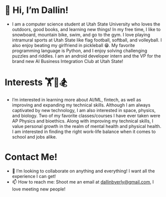 # 👋 Hi, I’m Dallin!
- I am a computer science student at Utah State University who loves the outdoors, good books, and learning new things! In my free time,
  I like to snowboard, mountain bike, swim, and go to the gym. I love playing intramural sports at Utah State like flag football, softball,
  and volleyball. I also enjoy beating my girlfriend in pickleball 😁. My favorite programming language is Python, and I enjoy solving challenging
  puzzles and riddles. I am an android developer intern and the VP for the brand new AI Business Integration Club at Utah State!

# Interests 🏋️🏈🏂
- I’m interested in learning more about AI/ML, fintech, as well as improving and expanding my technical skills. Although I am always captivated
  by new technology, I am also interested in space, physics, and biology. Two of my favorite classes/courses I have ever taken were AP Physics and
  bioethics. Along with improving my technical skills, I value personal growth in the realm of mental health and physical health. I am interested
  in finding the right work-life balance when it comes to school and jobs alike.

# Contact Me!
- 💞️ I’m looking to collaborate on anything and everything! I want all the experience I can get! 
- 📫 How to reach me: Shoot me an email at dallinbyerly@gmail.com, I love meeting new people!

<!---
byerlyd21/byerlyd21 is a ✨ special ✨ repository because its `README.md` (this file) appears on your GitHub profile.
You can click the Preview link to take a look at your changes.
--->
